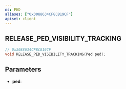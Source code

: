 ```yaml
---
ns: PED
aliases: ["0x3088634CF8C819CF"]
apiset: client
---
```

## RELEASE_PED_VISIBILITY_TRACKING

```c
// 0x3088634CF8C819CF
void RELEASE_PED_VISIBILITY_TRACKING(Ped ped);
```


## Parameters
* **ped**: